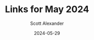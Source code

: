 ---
layout: podcast
title: "Links for May 2024"
author: Scott Alexander
description: https://www.astralcodexten.com/p/links-for-may-2024
date: 2024-05-29
length: 6027750
duration: 1507
guid: links-for-may-2024
---